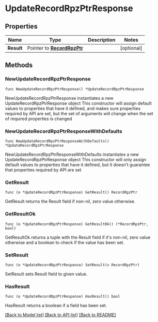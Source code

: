 # UpdateRecordRpzPtrResponse

## Properties

Name | Type | Description | Notes
------------ | ------------- | ------------- | -------------
**Result** | Pointer to [**RecordRpzPtr**](RecordRpzPtr.md) |  | [optional] 

## Methods

### NewUpdateRecordRpzPtrResponse

`func NewUpdateRecordRpzPtrResponse() *UpdateRecordRpzPtrResponse`

NewUpdateRecordRpzPtrResponse instantiates a new UpdateRecordRpzPtrResponse object
This constructor will assign default values to properties that have it defined,
and makes sure properties required by API are set, but the set of arguments
will change when the set of required properties is changed

### NewUpdateRecordRpzPtrResponseWithDefaults

`func NewUpdateRecordRpzPtrResponseWithDefaults() *UpdateRecordRpzPtrResponse`

NewUpdateRecordRpzPtrResponseWithDefaults instantiates a new UpdateRecordRpzPtrResponse object
This constructor will only assign default values to properties that have it defined,
but it doesn't guarantee that properties required by API are set

### GetResult

`func (o *UpdateRecordRpzPtrResponse) GetResult() RecordRpzPtr`

GetResult returns the Result field if non-nil, zero value otherwise.

### GetResultOk

`func (o *UpdateRecordRpzPtrResponse) GetResultOk() (*RecordRpzPtr, bool)`

GetResultOk returns a tuple with the Result field if it's non-nil, zero value otherwise
and a boolean to check if the value has been set.

### SetResult

`func (o *UpdateRecordRpzPtrResponse) SetResult(v RecordRpzPtr)`

SetResult sets Result field to given value.

### HasResult

`func (o *UpdateRecordRpzPtrResponse) HasResult() bool`

HasResult returns a boolean if a field has been set.


[[Back to Model list]](../README.md#documentation-for-models) [[Back to API list]](../README.md#documentation-for-api-endpoints) [[Back to README]](../README.md)


